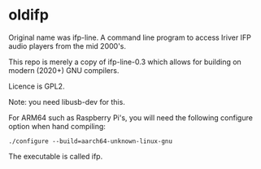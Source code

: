 # oldifp

Original name was ifp-line. A command line program to access Iriver IFP audio players
from the mid 2000's.

This repo is merely a copy of ifp-line-0.3 which allows for building on modern (2020+) GNU compilers.

Licence is GPL2.

Note: you need libusb-dev for this.

For ARM64 such as Raspberry Pi's, you will need the following configure option when hand compiling:
```
./configure --build=aarch64-unknown-linux-gnu
```
The executable is called ifp.
